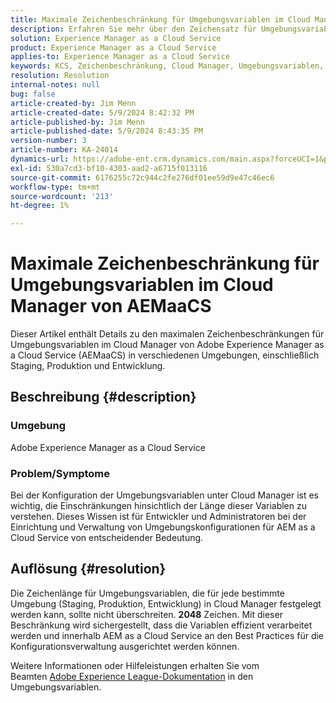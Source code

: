 ```yaml
---
title: Maximale Zeichenbeschränkung für Umgebungsvariablen im Cloud Manager von AEMaaCS
description: Erfahren Sie mehr über den Zeichensatz für Umgebungsvariablen in Cloud Manager von Adobe Experience Manager as a Cloud Service.
solution: Experience Manager as a Cloud Service
product: Experience Manager as a Cloud Service
applies-to: Experience Manager as a Cloud Service
keywords: KCS, Zeichenbeschränkung, Cloud Manager, Umgebungsvariablen, AEMaaCS, Experience Manager, Adobe Experience Manager as a Cloud Service
resolution: Resolution
internal-notes: null
bug: false
article-created-by: Jim Menn
article-created-date: 5/9/2024 8:42:32 PM
article-published-by: Jim Menn
article-published-date: 5/9/2024 8:43:35 PM
version-number: 3
article-number: KA-24014
dynamics-url: https://adobe-ent.crm.dynamics.com/main.aspx?forceUCI=1&pagetype=entityrecord&etn=knowledgearticle&id=4ec68fa3-440e-ef11-9f8a-6045bd006268
exl-id: 530a7cd3-bf10-4303-aad2-a6715f013116
source-git-commit: 6176255c72c944c2fe276df01ee59d9e47c46ec6
workflow-type: tm+mt
source-wordcount: '213'
ht-degree: 1%

---
```


# Maximale Zeichenbeschränkung für Umgebungsvariablen im Cloud Manager von AEMaaCS


Dieser Artikel enthält Details zu den maximalen Zeichenbeschränkungen für Umgebungsvariablen im Cloud Manager von Adobe Experience Manager as a Cloud Service (AEMaaCS) in verschiedenen Umgebungen, einschließlich Staging, Produktion und Entwicklung.

## Beschreibung {#description}


### Umgebung

Adobe Experience Manager as a Cloud Service



### Problem/Symptome

Bei der Konfiguration der Umgebungsvariablen unter Cloud Manager ist es wichtig, die Einschränkungen hinsichtlich der Länge dieser Variablen zu verstehen. Dieses Wissen ist für Entwickler und Administratoren bei der Einrichtung und Verwaltung von Umgebungskonfigurationen für AEM as a Cloud Service von entscheidender Bedeutung.


## Auflösung {#resolution}


Die Zeichenlänge für Umgebungsvariablen, die für jede bestimmte Umgebung (Staging, Produktion, Entwicklung) in Cloud Manager festgelegt werden kann, sollte nicht überschreiten. <b>2048</b> Zeichen. Mit dieser Beschränkung wird sichergestellt, dass die Variablen effizient verarbeitet werden und innerhalb AEM as a Cloud Service an den Best Practices für die Konfigurationsverwaltung ausgerichtet werden können.

Weitere Informationen oder Hilfeleistungen erhalten Sie vom Beamten [Adobe Experience League-Dokumentation](https://experienceleague.adobe.com/en/docs/experience-manager-cloud-service/content/implementing/using-cloud-manager/environment-variables) in den Umgebungsvariablen.
